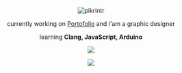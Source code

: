 <p align="center"> <img src="https://komarev.com/ghpvc/?username=pikrintr&label=Profile%20views&color=0e75b6&style=flat" alt="pikrintr" /> </p>
<p align="center">currently working on <a href="https://github.com/PikriNtr/Portofolio">Portofolio</a> and i'am a graphic designer</p>
<p align="center">learning <strong>Clang, JavaScript, Arduino</strong></p>

<p align="center"><a href="https://github.com/PikriNtr"><img src="https://github-readme-stats.vercel.app/api/top-langs/?username=PikriNtr&theme=highcontrast&layout=compact"></a></p>
<p align="center">
<a href="https://www.t.me/PikriNtr" target="_blank"><img src="https://img.shields.io/badge/Telegram-Contact_Me-blue?style=for-the-badge&logo=Telegram">


